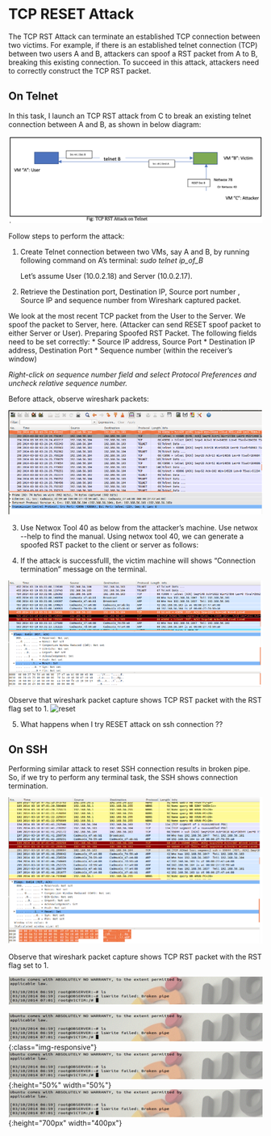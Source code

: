 # TCP RESET Attack
The TCP RST Attack can terminate an established TCP connection between two victims. For example, if there is an established telnet connection (TCP) between two users A and B, attackers can spoof a RST packet from A to B, breaking this existing connection. To succeed in this attack, attackers need to correctly construct the TCP RST packet. 


## On Telnet
In this task, I launch an TCP RST attack from C to break an existing telnet connection between A and B, as shown in below diagram:

![reset](/assets/resettelnet.png)

Follow steps to perform the attack:

1. Create Telnet connection between two VMs, say A and B, by running following command on A’s terminal: *sudo telnet ip_of_B* 
    
    Let’s assume User (10.0.2.18) and Server (10.0.2.17).

2. Retrieve the Destination port, Destination IP, Source port number , Source IP and sequence number from Wireshark captured packet. 

We look at the most recent TCP packet from the User to the Server. We spoof the packet to Server, here. (Attacker can send RESET spoof packet to either Server or User).
Preparing Spoofed RST Packet. The following fields need to be set correctly:
    * Source IP address, Source Port
    * Destination IP address, Destination Port
    * Sequence number (within the receiver’s window)

*Right-click on sequence number field and select Protocol Preferences and uncheck relative sequence number.*
 
 Before attack, observe wireshark packets: 
 
 ![reset](/assets/telnetbeforeattack.png)
 
3. Use Netwox Tool 40 as below from the attacker’s machine. Use netwox --help to find the manual. Using netwox tool 40, we can generate a spoofed RST packet to the client or server as follows:

4. If the attack is successfulll, the victim machine will shows “Connection termination” message on the terminal.

![reset](/assets/telnetafterattack.png)

Observe that wireshark packet capture shows TCP RST packet with the RST flag set to 1.
![reset](/assets/telnetsuccessreset.png)

5. What happens when I try RESET attack on ssh connection ??

## On SSH
Performing similar attack to reset SSH connection results in broken pipe. So, if we try to perform any terminal task, the SSH shows connection termination. 

![reset](/assets/resetsshsuccess.png)


Observe that wireshark packet capture shows TCP RST packet with the RST flag set to 1.

![reset](/assets/sshsuccessreset.png)

![test image size](/assets/sshsuccessreset.png){:class="img-responsive"}
![test image size](/assets/sshsuccessreset.png){:height="50%" width="50%"}
![test image size](/assets/sshsuccessreset.png){:height="700px" width="400px"}




